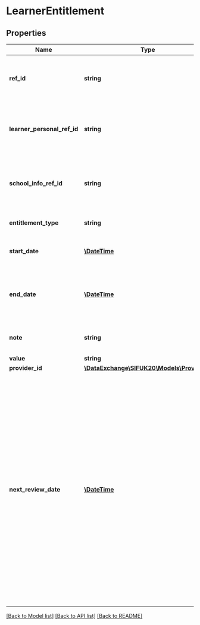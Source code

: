 # LearnerEntitlement

## Properties
Name | Type | Description | Notes
------------ | ------------- | ------------- | -------------
**ref_id** | **string** | The ID (GUID) that uniquely identifies a particular entitlement. | 
**learner_personal_ref_id** | **string** | The ID (GUID) of the learner to whom this entitlement is linked. | 
**school_info_ref_id** | **string** | The ID (GUID) of the school to which this entitlement applies. | 
**entitlement_type** | **string** | The type of this Entitlement | 
**start_date** | [**\DateTime**](Date.md) | Date Specific Entitlement starts. | 
**end_date** | [**\DateTime**](Date.md) | Date Specific Entitlement Ends has to be on or after Start date. | [optional] 
**note** | **string** | A note relating to entitlement period. | [optional] 
**value** | **string** |  | [optional] 
**provider_id** | [**\DataExchange\SIFUK20\Models\ProviderId**](ProviderId.md) |  | [optional] 
**next_review_date** | [**\DateTime**](Date.md) | Advises the date for next review of the listed entitlement, this element is not expected to be provided for instances where the EndDate is in the past as it refers to the entitlement, not periods of entitlement. Note that a review date could be prior to the end date of a current entitlement, and so is recorded separately. | [optional] 

[[Back to Model list]](../README.md#documentation-for-models) [[Back to API list]](../README.md#documentation-for-api-endpoints) [[Back to README]](../README.md)


